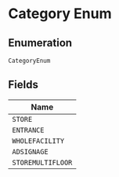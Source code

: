 
# Category Enum

## Enumeration

`CategoryEnum`

## Fields

| Name |
|  --- |
| `STORE` |
| `ENTRANCE` |
| `WHOLEFACILITY` |
| `ADSIGNAGE` |
| `STOREMULTIFLOOR` |


